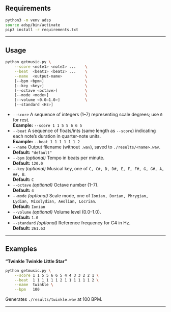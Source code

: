 ## Requirements

```bash
python3 -m venv adsp
source adsp/bin/activate
pip3 install -r requirements.txt
```

---

## Usage

```bash
python getmusic.py \
    --score <note1> <note2> ...    \
    --beat  <beat1> <beat2> ...    \
    --name  <output-name>          \
    [--bpm <bpm>]                  \
    [--key <key>]                  \
    [--octave <octave>]            \
    [--mode <mode>]                \
    [--volume <0.0–1.0>]           \
    [--standard <Hz>]
```

* `--score`
  A sequence of integers (1–7) representing scale degrees; use `0` for rest.  
  **Example:** `--score 1 1 5 5 6 6 5`
* `--beat`
  A sequence of floats/ints (same length as `--score`) indicating each note’s duration in quarter-note units.  
  **Example:** `--beat 1 1 1 1 1 1 2`
* `--name`
  Output filename (without `.wav`), saved to `./results/<name>.wav`.  
  **Default:** `"default"`
* `--bpm` *(optional)*
  Tempo in beats per minute.  
  **Default:** `120.0`
* `--key` *(optional)*
  Musical key, one of `C, C#, D, D#, E, F, F#, G, G#, A, A#, B`.  
  **Default:** `C`
* `--octave` *(optional)*
  Octave number (1–7).  
  **Default:** `4`
* `--mode` *(optional)*
  Scale mode, one of `Ionian, Dorian, Phrygian, Lydian, Mixolydian, Aeolian, Locrian`.  
  **Default:** `Ionian`
* `--volume` *(optional)*
  Volume level (0.0–1.0).  
  **Default:** `1.0`
* `--standard` *(optional)*
  Reference frequency for C4 in Hz.  
  **Default:** `261.63`

---

## Examples

**“Twinkle Twinkle Little Star”**

```bash
python getmusic.py \
    --score 1 1 5 5 6 6 5 4 4 3 3 2 2 1 \
    --beat  1 1 1 1 1 1 2 1 1 1 1 1 1 2 \
    --name  twinkle \
    --bpm   100
```

Generates `./results/twinkle.wav` at 100 BPM.

---
